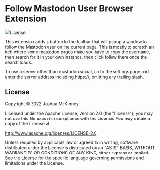 # Follow Mastodon User Browser Extension

[![License](https://img.shields.io/badge/License-Apache_2.0-blue.svg)](https://opensource.org/licenses/Apache-2.0)

This extension adds a button to the toolbar that will popup a window to follow
the Mastodon user on the current page. This is mostly to scratch an itch where
some mastodon pages make you have to copy the username, then search for it in
your own instance, then click follow there once the search loads.

To use a server other than mastodon.social, go to the settings page and enter
the server address including https://, omitting any trailing slash.

## License

Copyright ©️ 2022 Joshua McKinney

Licensed under the Apache License, Version 2.0 (the "License");
you may not use this file except in compliance with the License.
You may obtain a copy of the License at

http://www.apache.org/licenses/LICENSE-2.0

Unless required by applicable law or agreed to in writing, software
distributed under the License is distributed on an "AS IS" BASIS,
WITHOUT WARRANTIES OR CONDITIONS OF ANY KIND, either express or implied.
See the License for the specific language governing permissions and
limitations under the License.
